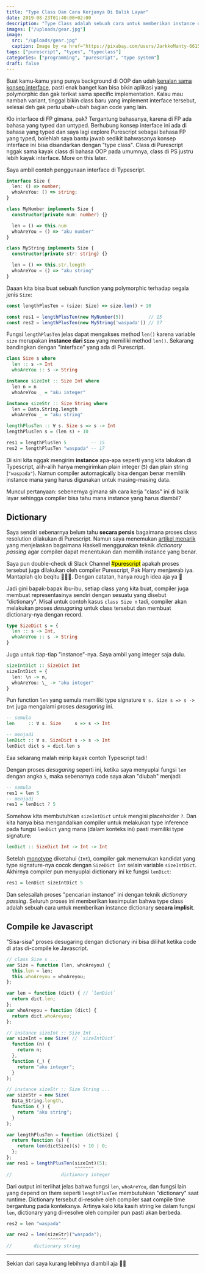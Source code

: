 ```yaml
---
title: "Type Class Dan Cara Kerjanya Di Balik Layar"
date: 2019-08-23T01:40:00+02:00
description: "Type Class adalah sebuah cara untuk memberikan instance dictionary secara implisit"
images: ["/uploads/gear.jpg"]
image:
  src: "/uploads/gear.jpg"
  caption: Image by <a href="https://pixabay.com/users/JarkkoManty-661512/?utm_source=link-attribution&amp;utm_medium=referral&amp;utm_campaign=image&amp;utm_content=2291916">Jarkko Mänty</a> from <a href="https://pixabay.com/?utm_source=link-attribution&amp;utm_medium=referral&amp;utm_campaign=image&amp;utm_content=2291916">Pixabay</a>
tags: ["purescript", "types", "typeclass"]
categories: ["programming", "purescript", "type system"]
draft: false
---
```


Buat kamu-kamu yang punya background di OOP dan udah [kenalan sama konsep interface](https://medium.com/@Dewey92/oop-interface-what-ca16de0359af), pasti enak banget kan bisa bikin aplikasi yang polymorphic dan gak terikat sama specific implementation. Kalau mau nambah variant, tinggal bikin class baru yang implement interface tersebut, selesai deh gak perlu ubah-ubah bagian code yang lain.

Klo interface di FP gimana, pak? Tergantung bahasanya, karena di FP ada bahasa yang typed dan untyped. Berhubung konsep interface ini ada di bahasa yang typed dan saya lagi explore Purescript sebagai bahasa FP yang typed, bolehlah saya bantu jawab sedikit bahwasanya konsep interface ini bisa disandarkan dengan "type class". Class di Purescript nggak sama kayak class di bahasa OOP pada umumnya, class di PS justru lebih kayak interface. More on this later.

Saya ambil contoh penggunaan interface di Typescript.

```ts
interface Size {
  len: () => number;
  whoAreYou: () => string;
}

class MyNumber implements Size {
  constructor(private num: number) {}

  len = () => this.num
  whoAreYou = () => "aku number"
}

class MyString implements Size {
  constructor(private str: string) {}

  len = () => this.str.length
  whoAreYou = () => "aku string"
}
```

Daaan kita bisa buat sebuah function yang polymorphic terhadap segala jenis `Size`:

```ts
const lengthPlusTen = (size: Size) => size.len() + 10

const res1 = lengthPlusTen(new MyNumber(5))         // 15
const res2 = lengthPlusTen(new MyString('waspada')) // 17
```

Fungsi `lengthPlusTen` jelas dapat mengakses method `len()` karena variable `size` merupakan **instance dari `Size`** yang memiliki method `len()`. Sekarang bandingkan dengan "interface" yang ada di Purescript.

```purs
class Size s where
  len :: s -> Int
  whoAreYou :: s -> String

instance sizeInt :: Size Int where
  len n = n
  whoAreYou _ = "aku integer"

instance sizeStr :: Size String where
  len = Data.String.length
  whoAreYou _ = "aku string"

lengthPlusTen :: ∀ s. Size s => s -> Int
lengthPlusTen s = (len s) + 10

res1 = lengthPlusTen 5         -- 15
res2 = lengthPlusTen "waspada" -- 17
```

Di sini kita nggak mengirim **instance** apa-apa seperti yang kita lakukan di Typescript, alih-alih hanya mengirimkan plain integer (`5`) dan plain string (`"waspada"`). Namun compiler automagically bisa dengan benar memilih instance mana yang harus digunakan untuk masing-masing data.

Muncul pertanyaan: sebenernya gimana sih cara kerja "class" ini di balik layar sehingga compiler bisa tahu mana instance yang harus diambil?

## Dictionary
Saya sendiri sebenarnya belum tahu **secara persis** bagaimana proses class resolution dilakukan di Purescript. Namun saya menemukan [artikel menarik](https://www.schoolofhaskell.com/user/jfischoff/instances-and-dictionaries) yang menjelaskan bagaimana Haskell menggunakan teknik _dictionary passing_ agar compiler dapat menentukan dan memilih instance yang benar.

Saya pun double-check di Slack Channel <mark>#purescript</mark> apakah proses tersebut juga dilakukan oleh compiler Purescript, Pak Harry menjawab iya. Mantaplah qlo beqitu 🎉🎉🎉. Dengan catatan, hanya rough idea aja ya 🙂

Jadi gini bapak-bapak ibu-ibu, setiap class yang kita buat, compiler juga membuat representasinya sendiri dengan sesuatu yang disebut "dictionary". Misal untuk contoh kasus `class Size n` tadi, compiler akan melakukan proses _desugaring_ untuk class tersebut dan membuat dictionary-nya dengan record.

```purs
type SizeDict s = {
  len :: s -> Int,
  whoAreYou :: s -> String
}
```

Juga untuk tiap-tiap "instance"-nya. Saya ambil yang integer saja dulu.

```purs
sizeIntDict :: SizeDict Int
sizeIntDict = {
  len: \n -> n,
  whoAreYou: \_ -> "aku integer"
}
```

Pun function `len` yang semula memiliki type signature `∀ s. Size s => s -> Int` juga mengalami proses _desugaring_ ini.

```purs
-- semula
len     :: ∀ s. Size     s => s -> Int

-- menjadi
lenDict :: ∀ s. SizeDict s -> s -> Int
lenDict dict s = dict.len s
```

Eaa sekarang malah mirip kayak contoh Typescript tadi!

Dengan proses _desugaring_ seperti ini, ketika saya menyuplai fungsi `len` dengan angka `5`, maka sebenarnya code saya akan "diubah" menjadi:

```purs
-- semula
res1 = len 5
-- menjadi
res1 = lenDict ? 5
```

Somehow kita membutuhkan `sizeIntDict` untuk mengisi placeholder `?`. Dan kita hanya bisa mengandalkan compiler untuk melakukan type inference pada fungsi `lenDict` yang mana (dalam konteks ini) pasti memiliki type signature:

```purs
lenDict :: SizeDict Int -> Int -> Int
```

Setelah [monotype](https://en.wikipedia.org/wiki/Hindley%E2%80%93Milner_type_system#Monotypes) diketahui (`Int`), compiler gak menemukan kandidat yang type signature-nya cocok dengan `SizeDict Int` selain variable `sizeIntDict`. Akhirnya compiler pun menyuplai dictionary ini ke fungsi `lenDict`:

```purs
res1 = lenDict sizeIntDict 5
```

Dan selesailah proses "pencarian instance" ini dengan teknik _dictionary passing_. Seluruh proses ini memberikan kesimpulan bahwa type class adalah sebuah cara untuk memberikan instance dictionary **secara implisit**.

## Compile ke Javascript
"Sisa-sisa" proses desugaring dengan dictionary ini bisa dilihat ketika code di atas di-compile ke Javascript.

```js
// class Size s ...
var Size = function (len, whoAreyou) {
  this.len = len;
  this.whoAreyou = whoAreyou;
};

var len = function (dict) { // `lenDict`
  return dict.len;
};
var whoAreyou = function (dict) {
  return dict.whoAreyou;
};

// instance sizeInt :: Size Int ...
var sizeInt = new Size( // `sizeIntDict`
  function (n) {
    return n;
  },
  function (_) {
    return "aku integer";
  }
);

// instance sizeStr :: Size String ...
var sizeStr = new Size(
  Data_String.length,
  function (_) {
    return "aku string";
  }
);

var lengthPlusTen = function (dictSize) {
  return function (s) {
    return len(dictSize)(s) + 10 | 0;
  };
};
var res1 = lengthPlusTen(sizeInt)(5);
                         ^^^^^^^
//                  dictionary integer
```

Dari output ini terlihat jelas bahwa fungsi `len`, `whoAreYou`, dan fungsi lain yang depend on them seperti `lengthPlusTen` membutuhkan "dictionary" saat runtime. Dictionary tersebut di-resolve oleh compiler saat compile time bergantung pada konteksnya. Artinya kalo kita kasih string ke dalam fungsi `len`, dictionary yang di-resolve oleh compiler pun pasti akan berbeda.

```purs
res2 = len "waspada"
```

```js
var res2 = len(sizeStr)("waspada");
               ^^^^^^^
//        dictionary string
```

---

Sekian dari saya kurang lebihnya diambil aja 🙏🏻
